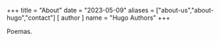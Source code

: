 +++
title = "About"
date = "2023-05-09"
aliases = ["about-us","about-hugo","contact"]
[ author ]
  name = "Hugo Authors"
+++

Poemas.
